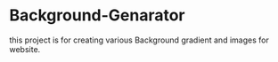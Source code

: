 # Background-Genarator
this project is for creating various Background gradient and images for website.
